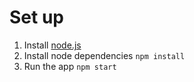 # Set up

1. Install [node.js](http://nodejs.org/download/)
2. Install node dependencies ```npm install```
3. Run the app ```npm start```
